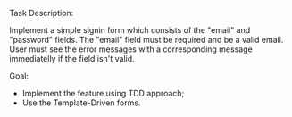 Task Description:

Implement a simple signin form which consists of the "email" and "password" fields. The "email" field must be required and be a valid email. User must see the error messages with a corresponding message immediatelly if the field isn't valid.

Goal:

- Implement the feature using TDD approach;
- Use the Template-Driven forms.